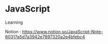 # JavaScript
Learning

Notion : https://www.notion.so/JavaScript-Note-60317a5d7a3942e7897320a2e4bfebc4
